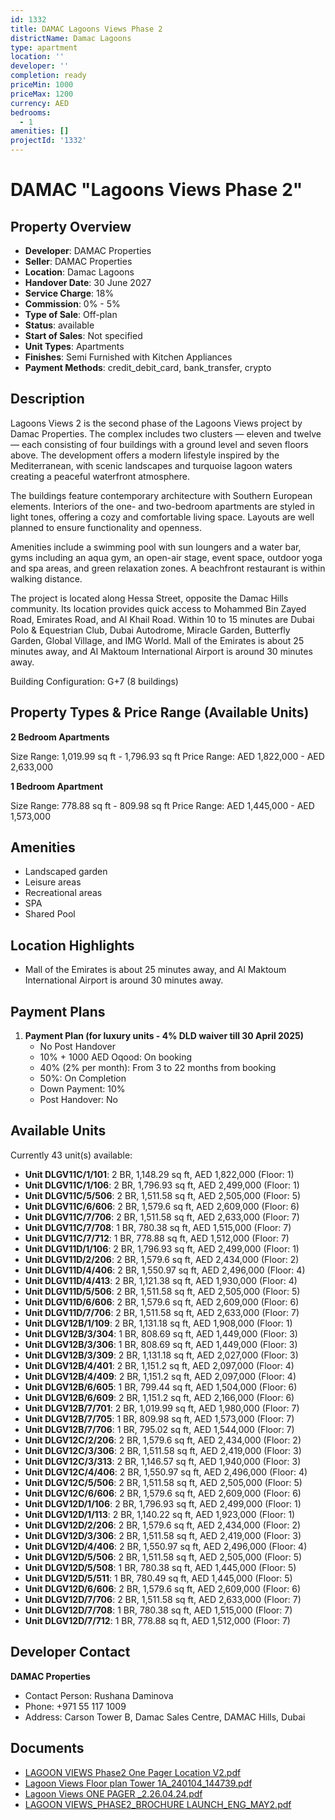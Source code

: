 ```yaml
---
id: 1332
title: DAMAC Lagoons Views Phase 2
districtName: Damac Lagoons
type: apartment
location: ''
developer: ''
completion: ready
priceMin: 1000
priceMax: 1200
currency: AED
bedrooms:
  - 1
amenities: []
projectId: '1332'
---
```


# DAMAC "Lagoons Views Phase 2"

## Property Overview
- **Developer**: DAMAC Properties
- **Seller**: DAMAC Properties
- **Location**: Damac Lagoons
- **Handover Date**: 30 June 2027
- **Service Charge**: 18%
- **Commission**: 0% - 5%
- **Type of Sale**: Off-plan
- **Status**: available
- **Start of Sales**: Not specified
- **Unit Types**: Apartments
- **Finishes**: Semi Furnished with Kitchen Appliances
- **Payment Methods**: credit_debit_card, bank_transfer, crypto

## Description
Lagoons Views 2 is the second phase of the Lagoons Views project by Damac Properties. The complex includes two clusters — eleven and twelve — each consisting of four buildings with a ground level and seven floors above. The development offers a modern lifestyle inspired by the Mediterranean, with scenic landscapes and turquoise lagoon waters creating a peaceful waterfront atmosphere.

The buildings feature contemporary architecture with Southern European elements. Interiors of the one- and two-bedroom apartments are styled in light tones, offering a cozy and comfortable living space. Layouts are well planned to ensure functionality and openness.

Amenities include a swimming pool with sun loungers and a water bar, gyms including an aqua gym, an open-air stage, event space, outdoor yoga and spa areas, and green relaxation zones. A beachfront restaurant is within walking distance.

The project is located along Hessa Street, opposite the Damac Hills community. Its location provides quick access to Mohammed Bin Zayed Road, Emirates Road, and Al Khail Road. Within 10 to 15 minutes are Dubai Polo & Equestrian Club, Dubai Autodrome, Miracle Garden, Butterfly Garden, Global Village, and IMG World. Mall of the Emirates is about 25 minutes away, and Al Maktoum International Airport is around 30 minutes away.

Building Configuration: G+7 (8 buildings)

## Property Types & Price Range (Available Units)
**2 Bedroom Apartments**

Size Range: 1,019.99 sq ft - 1,796.93 sq ft
Price Range: AED 1,822,000 - AED 2,633,000

**1 Bedroom Apartment**

Size Range: 778.88 sq ft - 809.98 sq ft
Price Range: AED 1,445,000 - AED 1,573,000

## Amenities
- Landscaped garden
- Leisure areas
- Recreational areas
- SPA
- Shared Pool

## Location Highlights
- Mall of the Emirates is about 25 minutes away, and Al Maktoum International Airport is around 30 minutes away.

## Payment Plans
1. **Payment Plan (for luxury units - 4% DLD waiver till 30 April 2025)**
   - No Post Handover
   - 10% + 1000 AED Oqood: On booking
   - 40% (2% per month): From 3 to 22 months from booking
   - 50%: On Completion
   - Down Payment: 10%
   - Post Handover: No

## Available Units
Currently 43 unit(s) available:
- **Unit DLGV11C/1/101**: 2 BR, 1,148.29 sq ft, AED 1,822,000 (Floor: 1)
- **Unit DLGV11C/1/106**: 2 BR, 1,796.93 sq ft, AED 2,499,000 (Floor: 1)
- **Unit DLGV11C/5/506**: 2 BR, 1,511.58 sq ft, AED 2,505,000 (Floor: 5)
- **Unit DLGV11C/6/606**: 2 BR, 1,579.6 sq ft, AED 2,609,000 (Floor: 6)
- **Unit DLGV11C/7/706**: 2 BR, 1,511.58 sq ft, AED 2,633,000 (Floor: 7)
- **Unit DLGV11C/7/708**: 1 BR, 780.38 sq ft, AED 1,515,000 (Floor: 7)
- **Unit DLGV11C/7/712**: 1 BR, 778.88 sq ft, AED 1,512,000 (Floor: 7)
- **Unit DLGV11D/1/106**: 2 BR, 1,796.93 sq ft, AED 2,499,000 (Floor: 1)
- **Unit DLGV11D/2/206**: 2 BR, 1,579.6 sq ft, AED 2,434,000 (Floor: 2)
- **Unit DLGV11D/4/406**: 2 BR, 1,550.97 sq ft, AED 2,496,000 (Floor: 4)
- **Unit DLGV11D/4/413**: 2 BR, 1,121.38 sq ft, AED 1,930,000 (Floor: 4)
- **Unit DLGV11D/5/506**: 2 BR, 1,511.58 sq ft, AED 2,505,000 (Floor: 5)
- **Unit DLGV11D/6/606**: 2 BR, 1,579.6 sq ft, AED 2,609,000 (Floor: 6)
- **Unit DLGV11D/7/706**: 2 BR, 1,511.58 sq ft, AED 2,633,000 (Floor: 7)
- **Unit DLGV12B/1/109**: 2 BR, 1,131.18 sq ft, AED 1,908,000 (Floor: 1)
- **Unit DLGV12B/3/304**: 1 BR, 808.69 sq ft, AED 1,449,000 (Floor: 3)
- **Unit DLGV12B/3/306**: 1 BR, 808.69 sq ft, AED 1,449,000 (Floor: 3)
- **Unit DLGV12B/3/309**: 2 BR, 1,131.18 sq ft, AED 2,027,000 (Floor: 3)
- **Unit DLGV12B/4/401**: 2 BR, 1,151.2 sq ft, AED 2,097,000 (Floor: 4)
- **Unit DLGV12B/4/409**: 2 BR, 1,151.2 sq ft, AED 2,097,000 (Floor: 4)
- **Unit DLGV12B/6/605**: 1 BR, 799.44 sq ft, AED 1,504,000 (Floor: 6)
- **Unit DLGV12B/6/609**: 2 BR, 1,151.2 sq ft, AED 2,166,000 (Floor: 6)
- **Unit DLGV12B/7/701**: 2 BR, 1,019.99 sq ft, AED 1,980,000 (Floor: 7)
- **Unit DLGV12B/7/705**: 1 BR, 809.98 sq ft, AED 1,573,000 (Floor: 7)
- **Unit DLGV12B/7/706**: 1 BR, 795.02 sq ft, AED 1,544,000 (Floor: 7)
- **Unit DLGV12C/2/206**: 2 BR, 1,579.6 sq ft, AED 2,434,000 (Floor: 2)
- **Unit DLGV12C/3/306**: 2 BR, 1,511.58 sq ft, AED 2,419,000 (Floor: 3)
- **Unit DLGV12C/3/313**: 2 BR, 1,146.57 sq ft, AED 1,940,000 (Floor: 3)
- **Unit DLGV12C/4/406**: 2 BR, 1,550.97 sq ft, AED 2,496,000 (Floor: 4)
- **Unit DLGV12C/5/506**: 2 BR, 1,511.58 sq ft, AED 2,505,000 (Floor: 5)
- **Unit DLGV12C/6/606**: 2 BR, 1,579.6 sq ft, AED 2,609,000 (Floor: 6)
- **Unit DLGV12D/1/106**: 2 BR, 1,796.93 sq ft, AED 2,499,000 (Floor: 1)
- **Unit DLGV12D/1/113**: 2 BR, 1,140.22 sq ft, AED 1,923,000 (Floor: 1)
- **Unit DLGV12D/2/206**: 2 BR, 1,579.6 sq ft, AED 2,434,000 (Floor: 2)
- **Unit DLGV12D/3/306**: 2 BR, 1,511.58 sq ft, AED 2,419,000 (Floor: 3)
- **Unit DLGV12D/4/406**: 2 BR, 1,550.97 sq ft, AED 2,496,000 (Floor: 4)
- **Unit DLGV12D/5/506**: 2 BR, 1,511.58 sq ft, AED 2,505,000 (Floor: 5)
- **Unit DLGV12D/5/508**: 1 BR, 780.38 sq ft, AED 1,445,000 (Floor: 5)
- **Unit DLGV12D/5/511**: 1 BR, 780.49 sq ft, AED 1,445,000 (Floor: 5)
- **Unit DLGV12D/6/606**: 2 BR, 1,579.6 sq ft, AED 2,609,000 (Floor: 6)
- **Unit DLGV12D/7/706**: 2 BR, 1,511.58 sq ft, AED 2,633,000 (Floor: 7)
- **Unit DLGV12D/7/708**: 1 BR, 780.38 sq ft, AED 1,515,000 (Floor: 7)
- **Unit DLGV12D/7/712**: 1 BR, 778.88 sq ft, AED 1,512,000 (Floor: 7)

## Developer Contact
**DAMAC Properties**
- Contact Person: Rushana Daminova
- Phone: +971 55 117 1009
- Address: Carson Tower B, Damac Sales Centre, DAMAC Hills, Dubai

## Documents
- [LAGOON VIEWS Phase2 One Pager Location V2.pdf](https://cdn.geniemap.net/2024/04/29/SwLmj948pXwwN1rJoUHqYd2tUR8rMHCZqGjxeGY6.pdf)
- [Lagoon Views Floor plan Tower 1A_240104_144739.pdf](https://cdn.geniemap.net/2024/01/04/BSTzlZyAMImaYjN3gnlo0NHY6b7UzNqjwE3aShLP.pdf)
- [Lagoon Views ONE PAGER _2.26.04.24.pdf](https://cdn.geniemap.net/2024/04/29/thyRtH1BhX6xVM6d1Yt3Dx2NguzdIa6ZbqaNDV1s.pdf)
- [LAGOON VIEWS_PHASE2_BROCHURE LAUNCH_ENG_MAY2.pdf](https://cdn.geniemap.net/2024/05/02/4OHA0ozpolKh5CT1n8zh3NF4KgJ0QM3yaogeerqB.pdf)
